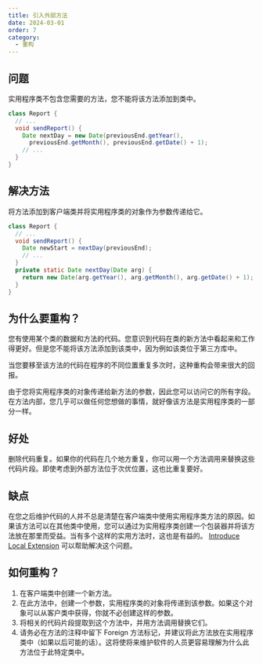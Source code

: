```yaml
---
title: 引入外部方法
date: 2024-03-01
order: 7
category:
  - 重构
---
```


## 问题

实用程序类不包含您需要的方法，您不能将该方法添加到类中。

```java
class Report {
  // ...
  void sendReport() {
    Date nextDay = new Date(previousEnd.getYear(),
      previousEnd.getMonth(), previousEnd.getDate() + 1);
    // ...
  }
}
```

## 解决方法

将方法添加到客户端类并将实用程序类的对象作为参数传递给它。

```java
class Report {
  // ...
  void sendReport() {
    Date newStart = nextDay(previousEnd);
    // ...
  }
  private static Date nextDay(Date arg) {
    return new Date(arg.getYear(), arg.getMonth(), arg.getDate() + 1);
  }
}
```

## 为什么要重构？

您有使用某个类的数据和方法的代码。您意识到代码在类的新方法中看起来和工作得更好。但是您不能将该方法添加到该类中，因为例如该类位于第三方库中。

当您要移至该方法的代码在程序的不同位置重复多次时，这种重构会带来很大的回报。

由于您将实用程序类的对象传递给新方法的参数，因此您可以访问它的所有字段。在方法内部，您几乎可以做任何您想做的事情，就好像该方法是实用程序类的一部分一样。

## 好处

删除代码重复。如果你的代码在几个地方重复，你可以用一个方法调用来替换这些代码片段。即使考虑到外部方法位于次优位置，这也比重复要好。

## 缺点

在您之后维护代码的人并不总是清楚在客户端类中使用实用程序类方法的原因。如果该方法可以在其他类中使用，您可以通过为实用程序类创建一个包装器并将该方法放在那里而受益。当有多个这样的实用方法时，这也是有益的。 [Introduce Local Extension](./introduce-local-extension.md) 可以帮助解决这个问题。

## 如何重构？

1. 在客户端类中创建一个新方法。
2. 在此方法中，创建一个参数，实用程序类的对象将传递到该参数。如果这个对象可以从客户类中获得，你就不必创建这样的参数。
3. 将相关的代码片段提取到这个方法中，并用方法调用替换它们。
4. 请务必在方法的注释中留下 Foreign 方法标记，并建议将此方法放在实用程序类中（如果以后可能的话）。这将使将来维护软件的人员更容易理解为什么此方法位于此特定类中。